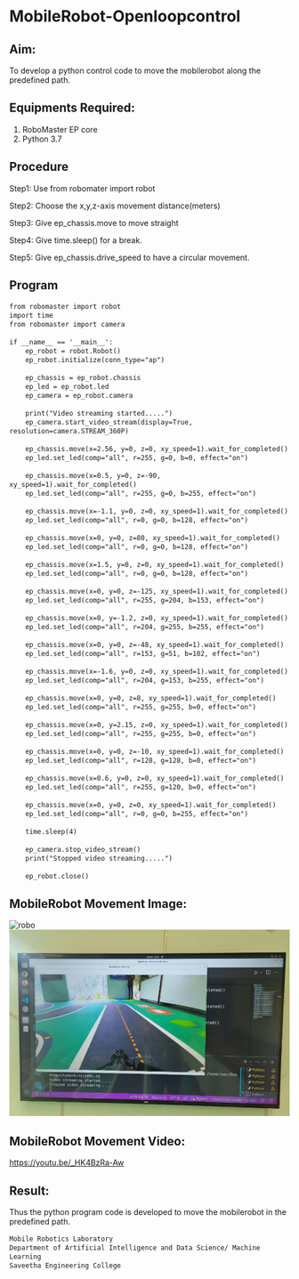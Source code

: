 # MobileRobot-Openloopcontrol
## Aim:

To develop a python control code to move the mobilerobot along the predefined path.

## Equipments Required:
1. RoboMaster EP core
2. Python 3.7

## Procedure

Step1:
Use from robomater import robot

Step2:
Choose the x,y,z-axis movement distance(meters)

Step3:
Give ep_chassis.move to move straight

Step4:
Give time.sleep() for a break.

Step5:
Give ep_chassis.drive_speed to have a circular movement.

## Program
```
from robomaster import robot
import time
from robomaster import camera

if __name__ == '__main__':
    ep_robot = robot.Robot()
    ep_robot.initialize(conn_type="ap")
    
    ep_chassis = ep_robot.chassis
    ep_led = ep_robot.led
    ep_camera = ep_robot.camera

    print("Video streaming started.....")
    ep_camera.start_video_stream(display=True, resolution=camera.STREAM_360P)

    ep_chassis.move(x=2.56, y=0, z=0, xy_speed=1).wait_for_completed()
    ep_led.set_led(comp="all", r=255, g=0, b=0, effect="on")

    ep_chassis.move(x=0.5, y=0, z=-90, xy_speed=1).wait_for_completed()
    ep_led.set_led(comp="all", r=255, g=0, b=255, effect="on")

    ep_chassis.move(x=-1.1, y=0, z=0, xy_speed=1).wait_for_completed()
    ep_led.set_led(comp="all", r=0, g=0, b=128, effect="on")

    ep_chassis.move(x=0, y=0, z=80, xy_speed=1).wait_for_completed()
    ep_led.set_led(comp="all", r=0, g=0, b=128, effect="on")

    ep_chassis.move(x=1.5, y=0, z=0, xy_speed=1).wait_for_completed()
    ep_led.set_led(comp="all", r=0, g=0, b=128, effect="on")

    ep_chassis.move(x=0, y=0, z=-125, xy_speed=1).wait_for_completed()
    ep_led.set_led(comp="all", r=255, g=204, b=153, effect="on")

    ep_chassis.move(x=0, y=-1.2, z=0, xy_speed=1).wait_for_completed()
    ep_led.set_led(comp="all", r=204, g=255, b=255, effect="on")

    ep_chassis.move(x=0, y=0, z=-48, xy_speed=1).wait_for_completed()
    ep_led.set_led(comp="all", r=153, g=51, b=102, effect="on")

    ep_chassis.move(x=-1.6, y=0, z=0, xy_speed=1).wait_for_completed()
    ep_led.set_led(comp="all", r=204, g=153, b=255, effect="on")

    ep_chassis.move(x=0, y=0, z=8, xy_speed=1).wait_for_completed()
    ep_led.set_led(comp="all", r=255, g=255, b=0, effect="on")

    ep_chassis.move(x=0, y=2.15, z=0, xy_speed=1).wait_for_completed()
    ep_led.set_led(comp="all", r=255, g=255, b=0, effect="on")
    
    ep_chassis.move(x=0, y=0, z=-10, xy_speed=1).wait_for_completed()
    ep_led.set_led(comp="all", r=128, g=128, b=0, effect="on")
    
    ep_chassis.move(x=0.6, y=0, z=0, xy_speed=1).wait_for_completed()
    ep_led.set_led(comp="all", r=255, g=120, b=0, effect="on")
    
    ep_chassis.move(x=0, y=0, z=0, xy_speed=1).wait_for_completed()
    ep_led.set_led(comp="all", r=0, g=0, b=255, effect="on")
    
    time.sleep(4)

    ep_camera.stop_video_stream()
    print("Stopped video streaming.....")
    
    ep_robot.close()
```

## MobileRobot Movement Image:

![robo](./img/robomaster.png)
![label](/image1.jpg)

## MobileRobot Movement Video:

https://youtu.be/_HK4BzRa-Aw

## Result:
Thus the python program code is developed to move the mobilerobot in the predefined path.
```
Mobile Robotics Laboratory
Department of Artificial Intelligence and Data Science/ Machine Learning
Saveetha Engineering College
```
